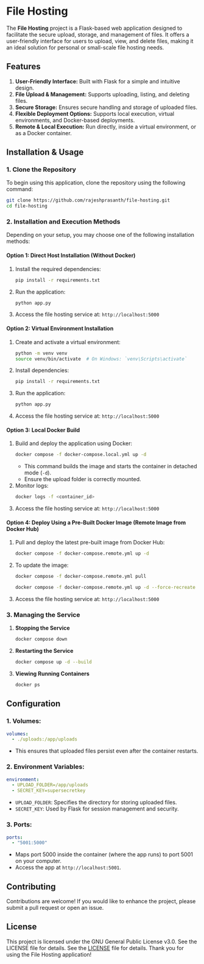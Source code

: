 # File Hosting

The **File Hosting** project is a Flask-based web application designed to facilitate the secure upload, storage, and management of files. It offers a user-friendly interface for users to upload, view, and delete files, making it an ideal solution for personal or small-scale file hosting needs.

## Features

1. **User-Friendly Interface:** Built with Flask for a simple and intuitive design.
2. **File Upload & Management:** Supports uploading, listing, and deleting files.
3. **Secure Storage:** Ensures secure handling and storage of uploaded files.
4. **Flexible Deployment Options:** Supports local execution, virtual environments, and Docker-based deployments.
5. **Remote & Local Execution:** Run directly, inside a virtual environment, or as a Docker container.

## Installation & Usage

### 1. Clone the Repository

To begin using this application, clone the repository using the following command:

```bash
git clone https://github.com/rajeshprasanth/file-hosting.git
cd file-hosting
```

### 2. Installation and Execution Methods

Depending on your setup, you may choose one of the following installation methods:

#### Option 1: Direct Host Installation (Without Docker)

1. Install the required dependencies:
   ```bash
   pip install -r requirements.txt
   ```
2. Run the application:
   ```bash
   python app.py
   ```
3. Access the file hosting service at: `http://localhost:5000`

#### Option 2: Virtual Environment Installation

1. Create and activate a virtual environment:
   ```bash
   python -m venv venv
   source venv/bin/activate  # On Windows: `venv\Scripts\activate`
   ```
2. Install dependencies:
   ```bash
   pip install -r requirements.txt
   ```
3. Run the application:
   ```bash
   python app.py
   ```
4. Access the file hosting service at: `http://localhost:5000`

#### Option 3: Local Docker Build

1. Build and deploy the application using Docker:
   ```bash
   docker compose -f docker-compose.local.yml up -d
   ```
   - This command builds the image and starts the container in detached mode (`-d`).
   - Ensure the upload folder is correctly mounted.
2. Monitor logs:
   ```bash
   docker logs -f <container_id>
   ```
3. Access the file hosting service at: `http://localhost:5000`

#### Option 4: Deploy Using a Pre-Built Docker Image (Remote Image from Docker Hub)

1. Pull and deploy the latest pre-built image from Docker Hub:
   ```bash
   docker compose -f docker-compose.remote.yml up -d
   ```
2. To update the image:
   ```bash
   docker compose -f docker-compose.remote.yml pull
   ```
   ```bash
   docker compose -f docker-compose.remote.yml up -d --force-recreate
   ```
3. Access the file hosting service at: `http://localhost:5000`

### 3. Managing the Service

1. **Stopping the Service**
   ```bash
   docker compose down
   ```
2. **Restarting the Service**
   ```bash
   docker compose up -d --build
   ```
3. **Viewing Running Containers**
   ```bash
   docker ps
   ```

## Configuration

### 1. Volumes:
```yaml
volumes:
  - ./uploads:/app/uploads
```
- This ensures that uploaded files persist even after the container restarts.

### 2. Environment Variables:
```yaml
environment:
  - UPLOAD_FOLDER=/app/uploads
  - SECRET_KEY=supersecretkey
```
- `UPLOAD_FOLDER`: Specifies the directory for storing uploaded files.
- `SECRET_KEY`: Used by Flask for session management and security.

### 3. Ports:
```yaml
ports:
  - "5001:5000"
```
- Maps port 5000 inside the container (where the app runs) to port 5001 on your computer.
- Access the app at `http://localhost:5001`.

## Contributing

Contributions are welcome! If you would like to enhance the project, please submit a pull request or open an issue.

## License

This project is licensed under the GNU General Public License v3.0. See the LICENSE file for details. 
See the [LICENSE](LICENSE) file for details.
Thank you for using the File Hosting application!

